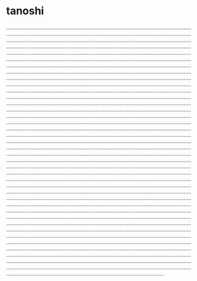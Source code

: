 # tanoshi

..............................................................................................................................................................................................................................................................................................................................................................................................................................................................................................................................................................................................................................................................................................................................................................................................................................................................................................................................................................................................................................................................................................................................................................................................................................................................................................................................................................................................................................................................................................................................................................................................................................................................................................................................................................................................................................................................................................................................................................................................................................................................................................................................................................................................................................................................................................................................................................................................................................................................................................................................................................................................................................................................................................................................................................................................................................................................................................................................................................................................................................................................................................................................................................................................................................................................................................................................................................................................................................................................................................................................................................................................................................................................................................................................................................................................................................................................................................................................................................................................................................................................................................................................................................................................................................................................................................................................................................................................................................................................................................................................................................................................................................................................................................................................................................................................................................................................................................................................................................................................................................................................................................................................................